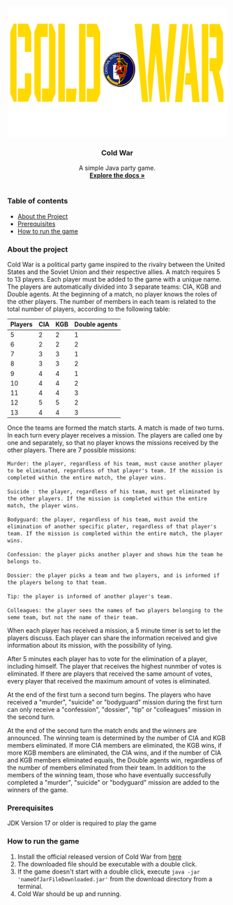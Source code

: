 <br />
<p align="center">
  <a href="https://github.com/TMangialardi/ColdWar-PMO">
    <img src="https://github.com/TMangialardi/ColdWar-PMO/blob/main/ColdWar/app/src/main/java/ColdWar/views/startup/logo/logo.png" alt="Logo" width="550" height="300">
  </a>

  <h3 align="center">Cold War</h3>

  <p align="center">
    A simple Java party game.
    <br />
    <a href="https://github.com/TMangialardi/ColdWar-PMO"><strong>Explore the docs »</strong></a>
    <br />
    <br />
  </p>
</p>

### Table of contents

* [About the Project](#about-the-project)
* [Prerequisites](#prerequisites)
* [How to run the game](#how-to-run-the-game)

### About the project

Cold War is a political party game inspired to the rivalry between the United States and the Soviet Union and their respective allies. A match requires 5 to 13 players. Each player must be added to the game with a unique name. The players are automatically divided into 3 separate teams: CIA, KGB and Double agents. At the beginning of a match, no player knows the roles of the other players. The number of members in each team is related to the total number of players, according to the following table:


| Players       | CIA           | KGB           | Double agents |
| ------------- | ------------- | ------------- | ------------- |
| 5             | 2             | 2             | 1             |
| 6             | 2             | 2             | 2             |
| 7             | 3             | 3             | 1             |
| 8             | 3             | 3             | 2             |
| 9             | 4             | 4             | 1             |
| 10            | 4             | 4             | 2             |
| 11            | 4             | 4             | 3             |
| 12            | 5             | 5             | 2             |
| 13            | 4             | 4             | 3             |

Once the teams are formed the match starts. A match is made of two turns. In each turn every player receives a mission. The players are called one by one and separately, so that no player knows the missions received by the other players. There are 7 possible missions:

    Murder: the player, regardless of his team, must cause another player to be eliminated, regardless of that player's team. If the mission is completed within the entire match, the player wins.
    
    Suicide : the player, regardless of his team, must get eliminated by the other players. If the mission is completed within the entire match, the player wins.
    
    Bodyguard: the player, regardless of his team, must avoid the elimination of another specific plater, regardless of that player's team. If the mission is completed within the entire match, the player wins.
    
    Confession: the player picks another player and shows him the team he belongs to.
    
    Dossier: the player picks a team and two players, and is informed if the players belong to that team.
    
    Tip: the player is informed of another player's team.
    
    Colleagues: the player sees the names of two players belonging to the seme team, but not the name of their team.

When each player has received a mission, a 5 minute timer is set to let the players discuss. Each player can share the information received and give information about its mission, with the possibility of lying.

After 5 minutes each player has to vote for the elimination of a player, including himself. The player that receives the highest nunmber of votes is eliminated. If there are players that received the same amount of votes, every player that received the maximum amount of votes is eliminated.

At the end of the first turn a second turn begins. The players who have received a "murder", "suicide" or "bodyguard" mission during the first turn can only receive a "confession", "dossier", "tip" or "colleagues" mission in the second turn.

At the end of the second turn the match ends and the winners are announced. The winning team is determined by the number of CIA and KGB members eliminated. If more CIA members are eliminated, the KGB wins, if more KGB members are eliminated, the CIA wins, and if the number of CIA and KGB members eliminated equals, the Double agents win, regardless of the number of members eliminated from their team. In addition to the members of the winning team, those who have eventually successfully completed a "murder", "suicide" or "bodyguard" mission are added to the winners of the game.

### Prerequisites

JDK Version 17 or older is required to play the game

### How to run the game

1. Install the official released version of Cold War from [here](https://github.com/TMangialardi/ColdWar-PMO/releases/tag/v1.0.1)
2. The downloaded file should be executable with a double click.
3. If the game doesn't start with a double click, execute ```java -jar 'nameOfJarFileDownloaded.jar'``` from the download directory from a terminal.
4. Cold War should be up and running.
